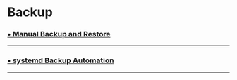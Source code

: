 # Backup

### [•  Manual Backup and Restore](./Manual%20Backup%20&%20Restore/README.md)

---

### [•  systemd Backup Automation](./systemd%20Backup%20Plan/README.md)

---
